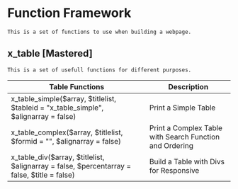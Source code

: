 # Function Framework
	This is a set of functions to use when building a webpage.

## x_table [Mastered]
	This is a set of usefull functions for different purposes.
|Table Functions|Description|
|--|--|
|x_table_simple($array, $titlelist, $tableid = "x_table_simple", $alignarray = false)	|Print a Simple Table|
|x_table_complex($array, $titlelist, $formid = "", $alignarray = false)	|Print a Complex Table with Search Function and Ordering|
|x_table_div($array, $titlelist, $alignarray = false, $percentarray = false, $title = false)	|Build a Table with Divs for Responsive	|